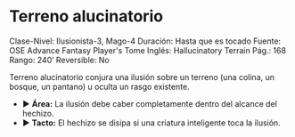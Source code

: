 # Terreno alucinatorio

Clase-Nivel: Ilusionista-3, Mago-4
Duración: Hasta que es tocado
Fuente: OSE Advance Fantasy Player's Tome
Inglés: Hallucinatory Terrain
Pág.: 168
Rango: 240’
Reversible: No

Terreno alucinatorio conjura una ilusión sobre un terreno (una colina, un bosque, un pantano) u oculta un rasgo existente. 

- ▶ **Área:** La ilusión debe caber completamente dentro del alcance del hechizo.
- ▶ **Tacto:** El hechizo se disipa si una criatura inteligente toca la ilusión.